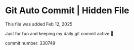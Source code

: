 # Git Auto Commit | Hidden File

This file was added Feb 12, 2025

Just for fun and keeping my daily git commit active 🤪

commit number: 330749
